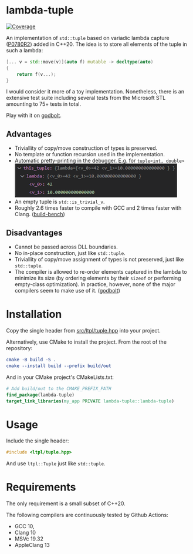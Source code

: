 # lambda-tuple

[![Coverage](https://sonarcloud.io/api/project_badges/measure?project=Tradias_lambda-tuple&metric=coverage)](https://sonarcloud.io/summary/new_code?id=Tradias_lambda-tuple)

An implementation of `std::tuple` based on variadic lambda capture ([P0780R2](https://open-std.org/JTC1/SC22/WG21/docs/papers/2018/p0780r2.html)) added in C++20. 
The idea is to store all elements of the tuple in such a lambda:

```cpp
[... v = std::move(v)](auto f) mutable -> decltype(auto)
{
    return f(v...);
}
```

I would consider it more of a toy implementation. Nonetheless, there is an extensive test suite including several tests from the Microsoft STL amounting to 75+ tests in total.

Play with it on [godbolt](https://godbolt.org/z/ajxavsrnM).

## Advantages

* Triviallity of copy/move construction of types is preserved.
* No template or function recursion used in the implementation.
* Automatic pretty-printing in the debugger. E.g. for `tuple<int, double>`   
![Lambda-tuple pretty-print](doc/pretty-print.png "pretty-printing")
* An empty tuple is `std::is_trivial_v`.
* Roughly 2.6 times faster to compile with GCC and 2 times faster with Clang. ([build-bench](https://build-bench.com/b/OOEJlYo9mQObmYHxBtS8G6-cmAc))

## Disadvantages

* Cannot be passed across DLL boundaries.
* No in-place construction, just like `std::tuple`.
* Triviallity of copy/move assignment of types is not preserved, just like `std::tuple`.
* The compiler is allowed to re-order elements captured in the lambda to minimize its size (by ordering elements by their `sizeof` or performing empty-class optimization). In practice, however, none of the major compilers seem to make use of it. ([godbolt](https://godbolt.org/z/Y5qbMe5Ge))

# Installation

Copy the single header from [src/ltpl/tuple.hpp](src/ltpl/tuple.hpp) into your project.

Alternatively, use CMake to install the project. From the root of the repository:

```cmake
cmake -B build -S .
cmake --install build --prefix build/out
```

And in your CMake project's CMakeLists.txt:

```cmake
# Add build/out to the CMAKE_PREFIX_PATH
find_package(lambda-tuple)
target_link_libraries(my_app PRIVATE lambda-tuple::lambda-tuple)
```

# Usage

Include the single header:

```cpp
#include <ltpl/tuple.hpp>
```

And use `ltpl::Tuple` just like `std::tuple`.

# Requirements

The only requirement is a small subset of C++20.

The following compilers are continuously tested by Github Actions:

* GCC 10,
* Clang 10
* MSVc 19.32
* AppleClang 13
